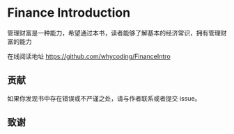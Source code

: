 # Finance Introduction

管理财富是一种能力，希望通过本书，读者能够了解基本的经济常识，拥有管理财富的能力

在线阅读地址 https://github.com/whycoding/FinanceIntro


## 贡献

如果你发现书中存在错误或不严谨之处，请与作者联系或者提交 issue。

## 致谢
